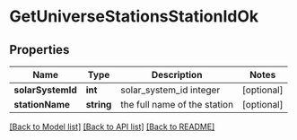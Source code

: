 # GetUniverseStationsStationIdOk

## Properties
Name | Type | Description | Notes
------------ | ------------- | ------------- | -------------
**solarSystemId** | **int** | solar_system_id integer | [optional] 
**stationName** | **string** | the full name of the station | [optional] 

[[Back to Model list]](../README.md#documentation-for-models) [[Back to API list]](../README.md#documentation-for-api-endpoints) [[Back to README]](../README.md)


